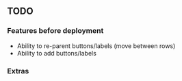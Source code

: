 ## TODO

### Features before deployment
- Ability to re-parent buttons/labels (move between rows)
- Ability to add buttons/labels

### Extras

